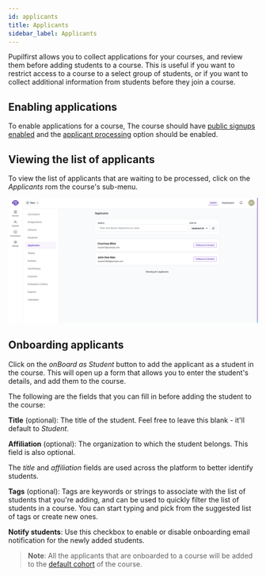 ```yaml
---
id: applicants
title: Applicants
sidebar_label: Applicants
---
```


Pupilfirst allows you to collect applications for your courses, and review them before adding students to a course. This is useful if you want to restrict access to a course to a select group of students, or if you want to collect additional information from students before they join a course.

## Enabling applications

To enable applications for a course, The course should have [public signups enabled](/users/courses#creating-courses) and the [applicant processing](/users/courses#creating-courses) option should be enabled.

## Viewing the list of applicants

To view the list of applicants that are waiting to be processed, click on the _Applicants_ rom the course's sub-menu.

![Applicants page within a course in the school administration interface](../assets/applicants/applicants_page.png)

## Onboarding applicants

Click on the _onBoard as Student_ button to add the applicant as a student in the course. This will open up a form that allows you to enter the student's details, and add them to the course.

The following are the fields that you can fill in before adding the student to the course:

**Title** (optional): The title of the student. Feel free to leave this blank - it'll default to _Student_.

**Affiliation** (optional): The organization to which the student belongs. This field is also optional.

The _title_ and _affiliation_ fields are used across the platform to better identify students.

**Tags** (optional): Tags are keywords or strings to associate with the list of students that you're adding, and can be used to quickly filter the list of students in a course. You can start typing and pick from the suggested list of tags or create new ones.

**Notify students**: Use this checkbox to enable or disable onboarding email notification for the newly added students.

> **Note**: All the applicants that are onboarded to a course will be added to the [default cohort](/users/courses#default-cohort) of the course.

